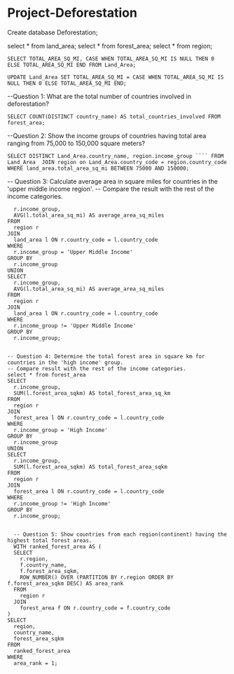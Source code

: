 # Project-Deforestation

Create database Deforestation;

select * from land_area;
select * from forest_area;
select * from region;

```SELECT TOTAL_AREA_SQ_MI, CASE WHEN TOTAL_AREA_SQ_MI IS NULL THEN 0 ELSE TOTAL_AREA_SQ_MI END FROM Land_Area;```

```UPDATE Land_Area SET TOTAL_AREA_SQ_MI = CASE WHEN TOTAL_AREA_SQ_MI IS NULL THEN 0 ELSE TOTAL_AREA_SQ_MI END;```

--Question 1: What are the total number of countries involved in deforestation?

```SELECT COUNT(DISTINCT country_name) AS total_countries_involved FROM forest_area;```

--Question 2: Show the income groups of countries having total area ranging from 75,000 to 150,000 square meters?

 ``` SELECT DISTINCT Land_Area.country_name, region.income_group ````
FROM Land_Area 
JOIN region on Land_Area.country_code = region.country_code 
WHERE land_area.total_area_sq_mi BETWEEN 75000 AND 150000; ```

-- Question 3: Calculate average area in square miles for countries in the 'upper middle income region'. 
-- Compare the result with the rest of the income categories.

``` SELECT 
  r.income_group,
  AVG(l.total_area_sq_mi) AS average_area_sq_miles
FROM
  region r
JOIN
  land_area l ON r.country_code = l.country_code
WHERE
  r.income_group = 'Upper Middle Income'
GROUP BY
  r.income_group
UNION
SELECT
  r.income_group,
  AVG(l.total_area_sq_mi) AS average_area_sq_miles
FROM
  region r
JOIN
  land_area l ON r.country_code = l.country_code
WHERE
  r.income_group != 'Upper Middle Income'
GROUP BY
  r.income_group; 


-- Question 4: Determine the total forest area in square km for countries in the 'high income' group. 
-- Compare result with the rest of the income categories.
select * from forest_area
SELECT
  r.income_group,
  SUM(l.forest_area_sqkm) AS total_forest_area_sq_km
FROM
  region r
JOIN
  forest_area l ON r.country_code = l.country_code
WHERE
  r.income_group = 'High Income'
GROUP BY
  r.income_group
UNION
SELECT
  r.income_group,
  SUM(l.forest_area_sqkm) AS total_forest_area_sqkm
FROM
  region r
JOIN
  forest_area l ON r.country_code = l.country_code
WHERE
  r.income_group != 'High Income'
GROUP BY
  r.income_group;

 
  -- Question 5: Show countries from each region(continent) having the highest total forest areas. 
  WITH ranked_forest_area AS (
  SELECT
    r.region,
    f.country_name,
    f.forest_area_sqkm,
    ROW_NUMBER() OVER (PARTITION BY r.region ORDER BY f.forest_area_sqkm DESC) AS area_rank
  FROM
    region r
  JOIN
    forest_area f ON r.country_code = f.country_code
)
SELECT
  region,
  country_name,
  forest_area_sqkm
FROM
  ranked_forest_area
WHERE
  area_rank = 1;






